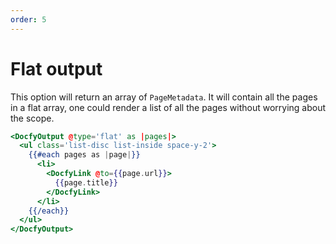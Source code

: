 ```yaml
---
order: 5
---
```


# Flat output

This option will return an array of `PageMetadata`. It will contain all the
pages in a flat array, one could render a list of all the pages without worrying
about the scope.

```hbs template
<DocfyOutput @type='flat' as |pages|>
  <ul class='list-disc list-inside space-y-2'>
    {{#each pages as |page|}}
      <li>
        <DocfyLink @to={{page.url}}>
          {{page.title}}
        </DocfyLink>
      </li>
    {{/each}}
  </ul>
</DocfyOutput>
```
